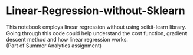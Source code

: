 # Linear-Regression-without-Sklearn
This notebook employs linear regression without using scikit-learn library. Going through this code could help understand the cost function, gradient descent method and how linear regression works.<br>
(Part of Summer Analytics assignment)
